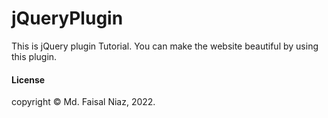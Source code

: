 # jQueryPlugin

This is jQuery plugin Tutorial. You can make the website beautiful by using this plugin.


#### License

copyright © Md. Faisal Niaz, 2022.
